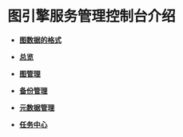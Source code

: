 # 图引擎服务管理控制台介绍<a name="ges_01_0010"></a>

-   **[图数据的格式](图数据的格式.md)**  

-   **[总览](总览.md)**  

-   **[图管理](图管理.md)**  

-   **[备份管理](备份管理.md)**  

-   **[元数据管理](元数据管理.md)**  

-   **[任务中心](任务中心.md)**  


